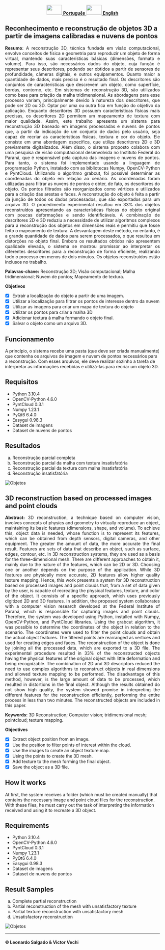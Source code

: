 

<p align="center"><a href="#portuguese"><img src="https://static.todamateria.com.br/upload/ba/nd/bandeira-do-brasil-og.jpg" width="50" height="32"> <b>Português</b> </a> <a href="#english"> <img src="https://static.mundoeducacao.uol.com.br/mundoeducacao/2022/05/bandeira-estados-unidos.jpg" width="50" height="32"> <b>English</b></a></p>
<section id="portuguese">
<h1>Reconhecimento e reconstrução de objetos 3D a partir de imagens calibradas e nuvens de pontos</h1>

<p align="justify"><b>Resumo:</b> A reconstrução 3D, técnica fundada em visão computacional, envolve conceitos de física e geometria para reproduzir um objeto de forma virtual, mantendo suas características básicas (dimensões, formato e volume). Para isso, são necessários dados do objeto, cuja função é representar seus descritores, podendo ser obtidos a partir de sensores de profundidade, câmeras digitais, e outros equipamentos. Quanto maior a quantidade de dados, mais preciso é o resultado final. Os descritores são conjuntos de características que descrevem um objeto, como superfície, bordas, contorno, etc. Em sistemas de reconstrução 3D, são utilizados como base para criação da malha tridimensional. As abordagens para esse processo variam, principalmente devido à natureza dos descritores, que pode ser 2D ou 3D. Optar por uma ou outra fica em função do objetivo da aplicação. Enquanto descritores 3D possuem características físicas mais precisas, os descritores 2D permitem um mapeamento de textura com maior qualidade. Assim, este trabalho apresenta um sistema para reconstrução 3D baseado em imagens processadas e nuvens de pontos que, a partir da indicação de um conjunto de dados pelo usuário, seja capaz de recriar as características físicas, textura e cor do objeto. Ele consiste em uma abordagem específica, que utiliza descritores 2D e 3D previamente digitalizados. Além disso, o sistema proposto colabora com uma pesquisa de visão computacional desenvolvida no Instituto Federal do Paraná, que é responsável pela captura das imagens e nuvens de pontos. Para tanto, o sistema foi implementado usando a linguagem de programação Python, instalado com as bibliotecas Numpy, OpenCV-Python e PyntCloud. Utilizando o algoritmo grabcut, foi possível determinar as coordenadas do objeto em relação ao cenário. As coordenadas foram utilizadas para filtrar as nuvens de pontos e obter, de fato, os descritores do objeto. Os pontos filtrados são reorganizados como vértices e  utilizados para a criação das arestas e faces. A reconstrução do objeto é feita a partir da junção de todos os dados processados, que são exportados para um arquivo 3D. O procedimento experimental resultou em 33% dos objetos reconstruídos apresentando as características físicas do objeto original com poucas deformações e sendo identificáveis. A combinação de descritores 2D e 3D reduziu a necessidade de utilizar algoritmos complexos para a reconstrução dos objetos em dimensões reais e permitiu que fosse feito o mapeamento de textura. A desvantagem deste método, no entanto, é a grande quantidade de dados para serem processados, o que resultou em distorções no objeto final. Embora os resultados obtidos não apresentem qualidade elevada, o sistema se mostrou promissor ao interpretar os diferentes descritores para a reconstrução de forma eficiente, realizando todo o processo em menos de dois minutos. Os objetos reconstruídos estão inclusos no trabalho.</p>

<b>Palavras-chave:</b> Reconstrução 3D; Visão computacional; Malha tridimensional; Nuvem de pontos; Mapeamento de textura.<br>

**Objetivos**

- [x] Extrair a localização do objeto a partir de uma imagem.
- [x] Utilizar a localização para filtrar os pontos de interesse dentro da nuvem
- [x] Utilizar as imagens para criar um mapa de textura do objeto
- [x] Utilizar os pontos para criar a malha 3D
- [x] Adicionar textura à malha formando o objeto final.
- [x] Salvar o objeto como um arquivo 3D.

# Funcionamento

A princípio, o sistema recebe uma pasta (que deve ser criada manualmente) que contenha os arquivos de imagem e nuvem de pontos necessários para a reconstrução. Com esses arquivos, ele deve realizar sozinho a tarefa de interpretar as informações recebidas e utilizá-las para recriar um objeto 3D. 

# Requisitos

<ul>
  <li>Python 3.10.4</li>
  <li>OpenCV-Python 4.6.0</li>
  <li>PyntCloud 0.3.1</li>
  <li>Numpy 1.23.1</li>
  <li>PyQt6 6.4.0</li>
  <li>Easygui 0.98.3</li>
  <li>Dataset de imagens</li>
  <li>Dataset de nuvens de pontos</li>
</ul>

# Resultados

<ol type='a'>
  <li>Reconstrução parcial completa</li>
  <li>Reconstrução parcial da malha com textura insatisfatória</li>
  <li>Reconstrução parcial da textura com malha insatisfatória</li>
  <li>Reconstrução insatisfatória</li>
</ol>

![Objetos](https://user-images.githubusercontent.com/53799801/206076019-c7c85fa3-336d-4698-a357-6cea9f93b73b.png)
</section>

<section id="english">
<h1>3D reconstruction based on processed images and point clouds</h1>

<p align="justify"><b>Abstract:</b> 3D reconstruction, a technique based on computer vision, involves concepts of physics and geometry to virtually reproduce an object, maintaining its basic features (dimensions, shape, and volume). To achieve this, object data is needed, whose function is to represent its features, which can be obtained from depth sensors, digital cameras, and other equipment. The greater the amount of data, the more accurate the final result. Features are sets of data that describe an object, such as surface, edges, contour, etc. In 3D reconstruction systems, they are used as a basis for the three-dimensional mesh. There are different approaches to obtain it, mainly due to the nature of the features, which can be 2D or 3D. Choosing one or another depends on the purpose of the application. While 3D features are physically more accurate, 2D features allow higher quality texture mapping. Hence, this work presents a system for 3D reconstruction based on processed images and point clouds that, from a set of data given by the user, is capable of recreating the physical features, texture, and color of the object. It consists of a specific approach, which uses previously digitized 2D and 3D features. In addition, the proposed system collaborates with a computer vision research developed at the Federal Institute of Paraná, which is responsible for capturing images and point clouds. Therefore, the system was developed using Python, installed with Numpy, OpenCV-Python, and PyntCloud libraries. Using the grabcut algorithm, it was possible to determine the coordinates of the object in relation to the scenario. The coordinates were used to filter the point clouds and obtain the actual object features. The filtered points are rearranged as vertices and used for creating edges and faces. The reconstruction of the object is done by joining all the processed data, which are exported to a 3D file. The experimental procedure resulted in 33% of the reconstructed objects having the physical features of the original object with little deformation and being recognizable. The combination of 2D and 3D descriptors reduced the need to use complex algorithms to reconstruct objects in real dimensions and allowed texture mapping to be performed. The disadvantage of this method, however, is the large amount of data to be processed, which resulted in distortions in the final object. Although the results obtained do not show high quality, the system showed promise in interpreting the different features for the reconstruction efficiently, performing the entire process in less than two minutes. The reconstructed objects are included in this paper.</p>

<b>Keywords:</b> 3D Reconstruction; Computer vision; tridimensional mesh; pointcloud; texture mapping.<br>

**Objectives**

- [x] Extract object position from an image.
- [x] Use the position to filter points of interest within the cloud.
- [x] Use the images to create an object texture map.
- [x] Using the points to create the 3D mesh.
- [x] Add texture to the mesh forming the final object.
- [x] Save the object as a 3D file.

# How it works

At first, the system receives a folder (which must be created manually) that contains the necessary image and point cloud files for the reconstruction. With these files, he must carry out the task of interpreting the information received and using it to recreate a 3D object.

# Requirements

<ul>
  <li>Python 3.10.4</li>
  <li>OpenCV-Python 4.6.0</li>
  <li>PyntCloud 0.3.1</li>
  <li>Numpy 1.23.1</li>
  <li>PyQt6 6.4.0</li>
  <li>Easygui 0.98.3</li>
  <li>Dataset de imagens</li>
  <li>Dataset de nuvens de pontos</li>
</ul>

# Result Samples

<ol type='a'>
  <li>Complete partial reconstruction</li>
  <li>Partial reconstruction of the mesh with unsatisfactory texture</li>
  <li>Partial texture reconstruction with unsatisfactory mesh</li>
  <li>Unsatisfactory reconstruction</li>
</ol>

![Objetos](https://user-images.githubusercontent.com/53799801/206076019-c7c85fa3-336d-4698-a357-6cea9f93b73b.png)
</section>

<!-- contributors -->
<!-- /contributors -->

---
#### &copy; Leonardo Salgado & Victor Vechi
